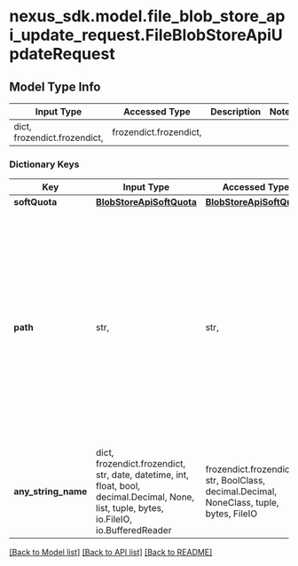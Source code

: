 # nexus_sdk.model.file_blob_store_api_update_request.FileBlobStoreApiUpdateRequest

## Model Type Info
Input Type | Accessed Type | Description | Notes
------------ | ------------- | ------------- | -------------
dict, frozendict.frozendict,  | frozendict.frozendict,  |  | 

### Dictionary Keys
Key | Input Type | Accessed Type | Description | Notes
------------ | ------------- | ------------- | ------------- | -------------
**softQuota** | [**BlobStoreApiSoftQuota**](BlobStoreApiSoftQuota.md) | [**BlobStoreApiSoftQuota**](BlobStoreApiSoftQuota.md) |  | [optional] 
**path** | str,  | str,  | The path to the blobstore contents. This can be an absolute path to anywhere on the system Nexus Repository Manager has access to or it can be a path relative to the sonatype-work directory. | [optional] 
**any_string_name** | dict, frozendict.frozendict, str, date, datetime, int, float, bool, decimal.Decimal, None, list, tuple, bytes, io.FileIO, io.BufferedReader | frozendict.frozendict, str, BoolClass, decimal.Decimal, NoneClass, tuple, bytes, FileIO | any string name can be used but the value must be the correct type | [optional]

[[Back to Model list]](../../README.md#documentation-for-models) [[Back to API list]](../../README.md#documentation-for-api-endpoints) [[Back to README]](../../README.md)

